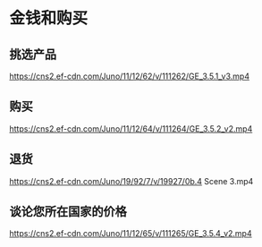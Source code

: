 # 金钱和购买

## 挑选产品
https://cns2.ef-cdn.com/Juno/11/12/62/v/111262/GE_3.5.1_v3.mp4

## 购买
https://cns2.ef-cdn.com/Juno/11/12/64/v/111264/GE_3.5.2_v2.mp4

## 退货
https://cns2.ef-cdn.com/Juno/19/92/7/v/19927/0b.4 Scene 3.mp4

## 谈论您所在国家的价格
https://cns2.ef-cdn.com/Juno/11/12/65/v/111265/GE_3.5.4_v2.mp4
